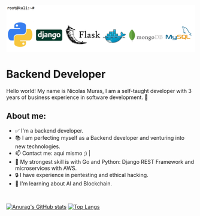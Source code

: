 
![alt text](https://github.com/NicolasMuras/NicolasMuras/blob/main/GitHub_Banner_v4.bmp?raw=true)

<h1>Backend Developer</h1>

Hello world! My name is Nicolas Muras, I am a self-taught developer with 3 years of business experience in software development. 🌝

<h2>About me:</h2>

<ul>
<li><g-emoji class="g-emoji" alias="white_check_mark" fallback-src="https://github.githubassets.com/images/icons/emoji/unicode/2705.png">✅</g-emoji> I'm a backend developer.</li>
<li><g-emoji class="g-emoji" alias="books" fallback-src="https://github.githubassets.com/images/icons/emoji/unicode/1f4da.png">📚</g-emoji> I am perfecting myself as a Backend developer and venturing into new technologies.</li>
<li><g-emoji class="g-emoji" alias="mailbox" fallback-src="https://github.githubassets.com/images/icons/emoji/unicode/1f4eb.png">📫</g-emoji> Contact me: <a>aqui mismo ;)</a> | </li>
<li><g-emoji class="g-emoji" alias="blue_heart" fallback-src="https://github.githubassets.com/images/icons/emoji/unicode/1f499.png">💙</g-emoji> My strongest skill is with Go and Python: Django REST Framework and microservices with AWS.</li>
<li>🔒</g-emoji> I have experience in pentesting and ethical hacking.</li>
<li>🌝</g-emoji> I'm learning about AI and Blockchain.</li>
</ul><br>

[![Anurag's GitHub stats](https://github-readme-stats.vercel.app/api?username=NicolasMuras)](https://github.com/anuraghazra/github-readme-stats)
[![Top Langs](https://github-readme-stats.vercel.app/api/top-langs/?username=NicolasMuras&layout=compact&theme=white)](https://github.com/anuraghazra/github-readme-stats)
